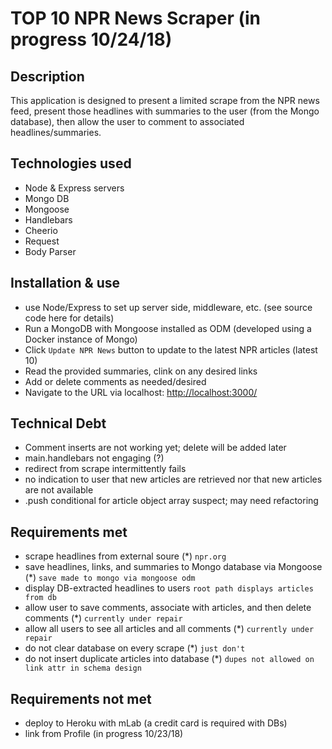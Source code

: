 # TOP 10 NPR News Scraper (in progress 10/24/18)

## Description
This application is designed to present a limited scrape from the NPR news feed, present those headlines with summaries to the user (from the Mongo database), then allow the user to comment to associated headlines/summaries.

## Technologies used
- Node & Express servers
- Mongo DB
- Mongoose
- Handlebars
- Cheerio
- Request
- Body Parser

## Installation & use
- use Node/Express to set up server side, middleware, etc. (see source code here for details)
- Run a MongoDB with Mongoose installed as ODM (developed using a Docker instance of Mongo)
- Click `Update NPR News` button to update to the latest NPR articles (latest 10)
- Read the provided summaries, clink on any desired links
- Add or delete comments as needed/desired
- Navigate to the URL via localhost: <http://localhost:3000/>

## Technical Debt
- Comment inserts are not working yet; delete will be added later
- main.handlebars not engaging (?)
- redirect from scrape intermittently fails
- no indication to user that new articles are retrieved nor that new articles are not available
- .push conditional for article object array suspect; may need refactoring

## Requirements met
- scrape headlines from external soure (*) `npr.org`
- save headlines, links, and summaries to Mongo database via Mongoose (*) `save made to mongo via mongoose odm`
- display DB-extracted headlines to users `root path displays articles from db`
- allow user to save comments, associate with articles, and then delete comments (*) `currently under repair`
- allow all users to see all articles and all comments (*) `currently under repair `
- do not clear database on every scrape (*) `just don't`
- do not insert duplicate articles into database (*) `dupes not allowed on link attr in schema design`

## Requirements not met
- deploy to Heroku with mLab (a credit card is required with DBs)
- link from Profile (in progress 10/23/18)
